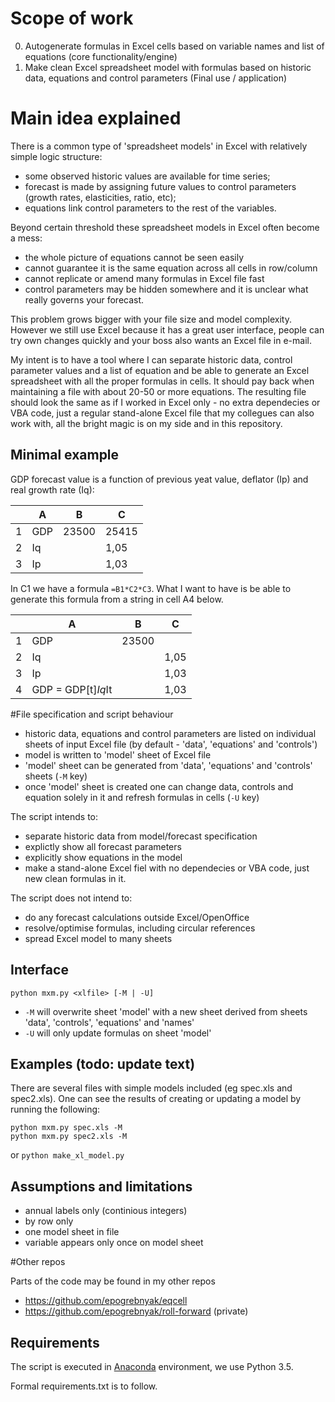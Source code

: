 # Scope of work

0. Autogenerate formulas in Excel cells based on variable names and list of equations (core functionality/engine)
1. Make clean Excel spreadsheet model with formulas based on historic data, equations and control parameters (Final use / application) 

# Main idea explained

There is a common type of 'spreadsheet models' in Excel with relatively simple logic structure:
- some observed historic values are available for time series; 
- forecast is made by assigning future values to control parameters (growth rates, elasticities, ratio, etc);
- equations link control parameters to the rest of the variables. 

Beyond certain threshold these spreadsheet models in Excel often become a mess: 
- the whole picture of equations cannot be seen easily
- cannot guarantee it is the same equation across all cells in row/column 
- cannot replicate or amend many formulas in Excel file fast
- control parameters may be hidden somewhere and it is unclear what really governs your forecast.

This problem grows bigger with your file size and model complexity. However we still use Excel because it has a great user interface, people can try own changes quickly and your boss also wants an Excel file in e-mail.  

My intent is to have a tool where I can separate historic data, control parameter values and a list of equation and be able to generate an Excel spreadsheet with all the proper formulas in cells. It should pay back when maintaining a file with about 20-50 or more equations. The resulting file should look the same as if I worked in Excel only - no extra dependecies or VBA code, just a regular stand-alone Excel file that my collegues can also work with, all the bright magic is on my side and in this repository. 

## Minimal example

GDP forecast value is a function of previous yeat value, deflator (Ip) and real growth rate (Iq):

|   | A   | B     | C     |
|---|-----|-------|-------|
| 1 | GDP | 23500 | 25415 |
| 2 | Iq  |       | 1,05  |
| 3 | Ip  |       | 1,03  |

In C1 we have a formula ```=B1*C2*C3```. What I want to have is be able to generate this formula from a string in cell A4 below.

|   | A   | B     | C     |
|---|-----|-------|-------|
| 1 | GDP | 23500 |       |
| 2 | Iq  |       | 1,05  |
| 3 | Ip  |       | 1,03  |
| 4 | GDP = GDP[t]*Iq*It  |       | 1,03  |

#File specification and script behaviour

- historic data, equations and control parameters are listed on individual sheets of input Excel file (by default - 'data', 'equations' and 'controls')
- model is written to 'model' sheet of Excel file 
- 'model' sheet can be generated from 'data', 'equations' and 'controls' sheets (```-M``` key)
- once 'model' sheet is created one can change data, controls and equation solely in it and refresh formulas in cells (```-U``` key)

The script intends to:
- separate historic data from model/forecast specification 
- explictly show all forecast parameters 
- explicitly show equations in the model  
- make a stand-alone Excel fiel with no dependecies or VBA code, just new clean formulas in it.

The script does not intend to:
- do any forecast calculations outside Excel/OpenOffice
- resolve/optimise formulas, including circular references
- spread Excel model to many sheets

## Interface
```python mxm.py <xlfile> [-M | -U]```    

- ```-M``` will overwrite sheet 'model' with a new sheet derived from sheets 'data', 'controls', 'equations' and 'names'  
- ```-U``` will only update formulas on sheet 'model'   

## Examples (todo: update text)
There are several files with simple models included (eg spec.xls and spec2.xls). One can see the results of creating or updating a model by running the following:
```
python mxm.py spec.xls -M
python mxm.py spec2.xls -M
```
or
```python make_xl_model.py```

## Assumptions and limitations

- annual labels only (continious integers)
- by row only
- one model sheet in file
- variable appears only once on model sheet

#Other repos

Parts of the code may be found in my other repos
- <https://github.com/epogrebnyak/eqcell>
- <https://github.com/epogrebnyak/roll-forward> (private)

## Requirements

The script is executed in [Anaconda](https://store.continuum.io/cshop/anaconda/) environment, we use Python 3.5.

Formal requirements.txt is to follow. 
